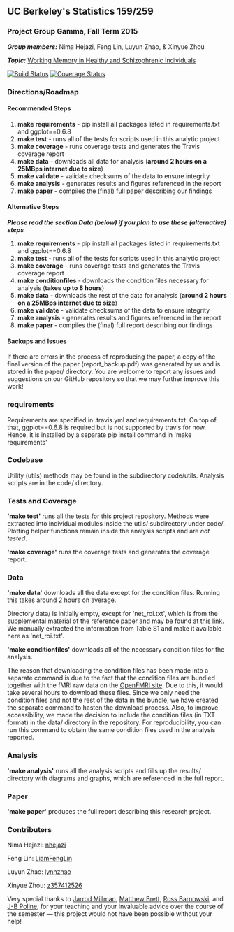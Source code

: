 ## UC Berkeley's Statistics 159/259
### Project Group Gamma, Fall Term 2015 

_**Group members:**_ Nima Hejazi, Feng Lin, Luyun Zhao, & Xinyue Zhou

_**Topic:**_ [Working Memory in Healthy and Schizophrenic Individuals](https://openfmri.org/dataset/ds000115)

[![Build Status](https://travis-ci.org/berkeley-stat159/project-gamma.svg?branch=master)](https://travis-ci.org/berkeley-stat159/project-gamma?branch=master)
[![Coverage Status](https://coveralls.io/repos/berkeley-stat159/project-gamma/badge.svg?branch=master)](https://coveralls.io/r/berkeley-stat159/project-gamma?branch=master)

### Directions/Roadmap
#### Recommended Steps
1. __make requirements__ - pip install all packages listed in requirements.txt and ggplot==0.6.8
2. __make test__ - runs all of the tests for scripts used in this analytic project
3. __make coverage__ - runs coverage tests and generates the Travis coverage report
4. __make data__ - downloads all data for analysis (__around 2 hours on a 25MBps internet due to size__)
5. __make validate__ - validate checksums of the data to ensure integrity
6. __make analysis__ - generates results and figures referenced in the report
7. __make paper__ - compiles the (final) full paper describing our findings

#### Alternative Steps
_**Please read the section Data (below) if you plan to use these (alternative) steps**_

1. __make requirements__ - pip install all packages listed in requirements.txt and ggplot==0.6.8
2. __make test__ - runs all of the tests for scripts used in this analytic project
3. __make coverage__ - runs coverage tests and generates the Travis coverage report
4. __make conditionfiles__ - downloads the condition files necessary for analysis (__takes up to 8 hours__)
5. __make data__ - downloads the rest of the data for analysis (__around 2 hours on a 25MBps internet due to size__)
6. __make validate__ - validate checksums of the data to ensure integrity
7. __make analysis__ - generates results and figures referenced in the report
8. __make paper__ - compiles the (final) full report describing our findings

#### Backups and Issues

If there are errors in the process of reproducing the paper, a copy of the final version of the paper (report_backup.pdf) was generated by us and is stored in the paper/ directory. You are welcome to report any issues and suggestions on our GitHub repository so that we may further improve this work!

### requirements
Requirements are specified in .travis.yml and requirements.txt. On top of that, ggplot==0.6.8 is required but is not supported
by travis for now. Hence, it is installed by a separate pip install command in 'make requirements'

### Codebase 

Utility (utils) methods may be found in the subdirectory code/utils. Analysis scripts are in the code/ directory. 

### Tests and Coverage

__'make test'__ runs all the tests for this project repository. Methods were extracted into individual modules inside the utils/ subdirectory under code/. Plotting helper functions remain inside the analysis scripts and are _not tested_.

__'make coverage'__ runs the coverage tests and generates the coverage report.

### Data

__'make data'__ downloads all the data except for the condition files. Running this takes around 2 hours on average. 

Directory data/ is initially empty, except for 'net_roi.txt', which is from the supplemental material of the reference paper and may be found [at this link](http://www.ncbi.nlm.nih.gov/pmc/articles/PMC3081915/bin/NIHMS253634-supplement-01.pdf). We manually extracted the information from Table S1 and make it available here as 'net_roi.txt'.

__'make conditionfiles'__ downloads all of the necessary condition files for the analysis.

The reason that downloading the condition files has been made into a separate command is due to the fact that the condition files are bundled together with the fMRI raw data on the [OpenFMRI site](https://www.openfmri.org/dataset/ds000115/). Due to this, it would take several hours to download these files. Since we only need the condition files and not the rest of the data in the bundle, we have created the separate command to hasten the download process. Also, to improve accessibility, we made the decision to include the condition files (in TXT format) in the data/ directory in the repository. For reproducibility, you can run this command to obtain the same condition files used in the analysis reported.

### Analysis

__'make analysis'__ runs all the analysis scripts and fills up the results/ directory with diagrams and graphs, which are referenced in the full report.

### Paper

__'make paper'__ produces the full report describing this research project.


### Contributers

Nima Hejazi: [nhejazi](https://github.com/nhejazi)

Feng Lin: [LiamFengLin](https://github.com/LiamFengLin)

Luyun Zhao: [lynnzhao](https://github.com/lynnzhao)

Xinyue Zhou: [z357412526](https://github.com/z357412526)

Very special thanks to [Jarrod Millman](https://github.com/jarrodmillman), [Matthew Brett](https://github.com/matthew-brett), [Ross Barnowski](https://github.com/rossbar), and [J-B Poline](https://github.com/jbpoline), for your teaching and your invaluable advice over the course of the semester — this project would not have been possible without your help!

